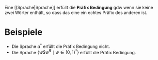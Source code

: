 Eine [[Sprache|Sprache]] erfüllt die **Präfix Bedingung** gdw wenn sie keine zwei Wörter enthält, so dass das eine ein echtes Präfix des anderen ist.


# Beispiele
- Die Sprache $a^*$ erfüllt die Präfix Bedingung nicht.
- Die Sprache $\left\{w \$ w^R \mid w \in\{0,1\}^*\right\}$ erfüllt die Präfix Bedingung.